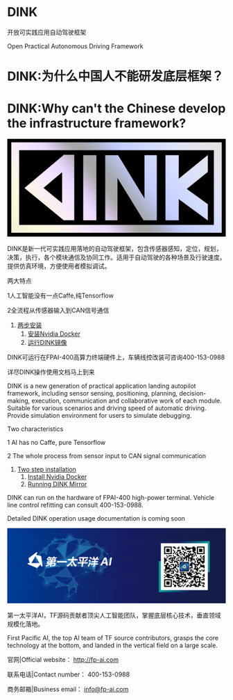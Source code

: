 # DINK

开放可实践应用自动驾驶框架

Open Practical Autonomous Driving Framework

# DINK:为什么中国人不能研发底层框架？

# DINK:Why can't the Chinese develop the infrastructure framework?


![DINK](img/dink.jpg)


DINK是新一代可实践应用落地的自动驾驶框架，包含传感器感知，定位，规划，决策，执行，各个模块通信及协同工作。适用于自动驾驶的各种场景及行驶速度。提供仿真环境，方便使用者模拟调试。

两大特点

1人工智能没有一点Caffe,纯Tensorflow

2全流程从传感器输入到CAN信号通信

1. [两步安装](https://github.com/FPAI/DINK/wiki/%E5%AE%89%E8%A3%85)
    1. [安装Nvidia Docker](https://github.com/FPAI/DINK/wiki/DINK%E5%AE%89%E8%A3%85)
    1. [运行DINK镜像]()




DINK可运行在FPAI-400高算力终端硬件上，车辆线控改装可咨询400-153-0988

详尽DINK操作使用文档马上到来


DINK is a new generation of practical application landing autopilot framework, including sensor sensing, positioning, planning, decision-making, execution, communication and collaborative work of each module. Suitable for various scenarios and driving speed of automatic driving. Provide simulation environment for users to simulate debugging.


Two characteristics

1 AI has no Caffe, pure Tensorflow

2 The whole process from sensor input to CAN signal communication


1. [Two step installation](https://github.com/FPAI/DINK/wiki/Installation)
    1. [Install Nvidia Docker](https://github.com/FPAI/DINK/wiki/Generic-x86-Docker)
    1. [Running DINK Mirror]()

DINK can run on the hardware of FPAI-400 high-power terminal. Vehicle line control refitting can consult 400-153-0988.

Detailed DINK operation usage documentation is coming soon



[![第一太平洋AI](img/fpai.png)](http://fp-ai.com)

第一太平洋AI，TF源码贡献者顶尖人工智能团队，掌握底层核心技术，垂直领域规模化落地。

First Pacific AI, the top AI team of TF source contributors, grasps the core technology at the bottom, and landed in the vertical field on a large scale.


官网|Official website： http://fp-ai.com

联系电话|Contact number： 400-153-0988

商务邮箱|Business email： info@fp-ai.com
